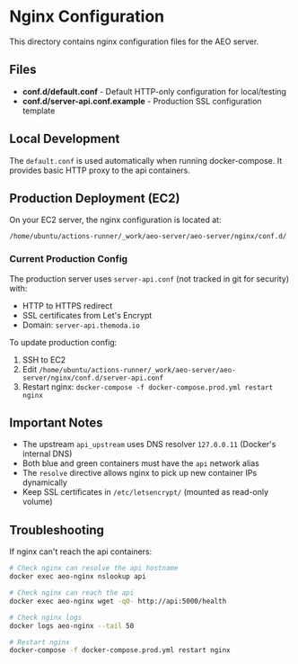 # Nginx Configuration

This directory contains nginx configuration files for the AEO server.

## Files

- **conf.d/default.conf** - Default HTTP-only configuration for local/testing
- **conf.d/server-api.conf.example** - Production SSL configuration template

## Local Development

The `default.conf` is used automatically when running docker-compose. It provides basic HTTP proxy to the api containers.

## Production Deployment (EC2)

On your EC2 server, the nginx configuration is located at:

```
/home/ubuntu/actions-runner/_work/aeo-server/aeo-server/nginx/conf.d/
```

### Current Production Config

The production server uses `server-api.conf` (not tracked in git for security) with:

- HTTP to HTTPS redirect
- SSL certificates from Let's Encrypt
- Domain: `server-api.themoda.io`

To update production config:

1. SSH to EC2
2. Edit `/home/ubuntu/actions-runner/_work/aeo-server/aeo-server/nginx/conf.d/server-api.conf`
3. Restart nginx: `docker-compose -f docker-compose.prod.yml restart nginx`

## Important Notes

- The upstream `api_upstream` uses DNS resolver `127.0.0.11` (Docker's internal DNS)
- Both blue and green containers must have the `api` network alias
- The `resolve` directive allows nginx to pick up new container IPs dynamically
- Keep SSL certificates in `/etc/letsencrypt/` (mounted as read-only volume)

## Troubleshooting

If nginx can't reach the api containers:

```bash
# Check nginx can resolve the api hostname
docker exec aeo-nginx nslookup api

# Check nginx can reach the api
docker exec aeo-nginx wget -qO- http://api:5000/health

# Check nginx logs
docker logs aeo-nginx --tail 50

# Restart nginx
docker-compose -f docker-compose.prod.yml restart nginx
```
